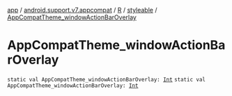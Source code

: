 [app](../../../index.md) / [android.support.v7.appcompat](../../index.md) / [R](../index.md) / [styleable](index.md) / [AppCompatTheme_windowActionBarOverlay](./-app-compat-theme_window-action-bar-overlay.md)

# AppCompatTheme_windowActionBarOverlay

`static val AppCompatTheme_windowActionBarOverlay: `[`Int`](https://kotlinlang.org/api/latest/jvm/stdlib/kotlin/-int/index.html)
`static val AppCompatTheme_windowActionBarOverlay: `[`Int`](https://kotlinlang.org/api/latest/jvm/stdlib/kotlin/-int/index.html)